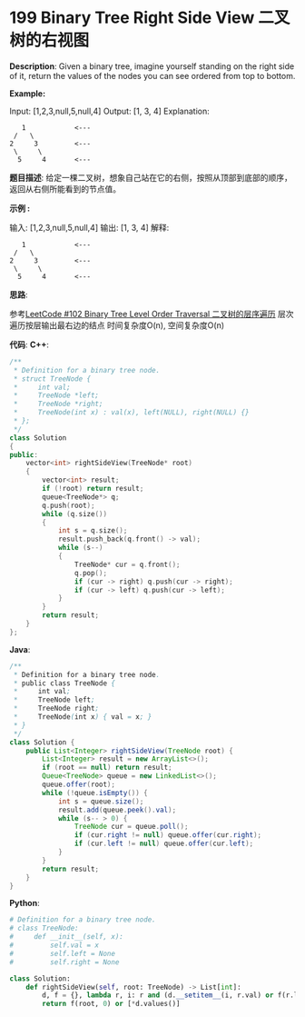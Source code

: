 # 199 Binary Tree Right Side View 二叉树的右视图

__Description__:
Given a binary tree, imagine yourself standing on the right side of it, return the values of the nodes you can see ordered from top to bottom.

__Example:__

Input: [1,2,3,null,5,null,4]
Output: [1, 3, 4]
Explanation:

```text
   1            <---
 /   \
2     3         <---
 \     \
  5     4       <---
```

__题目描述__:
给定一棵二叉树，想象自己站在它的右侧，按照从顶部到底部的顺序，返回从右侧所能看到的节点值。

__示例 :__

输入: [1,2,3,null,5,null,4]
输出: [1, 3, 4]
解释:

```text
   1            <---
 /   \
2     3         <---
 \     \
  5     4       <---
```

__思路__:

参考[LeetCode #102 Binary Tree Level Order Traversal 二叉树的层序遍历](https://www.jianshu.com/p/61e7034d309e)
层次遍历按层输出最右边的结点
时间复杂度O(n), 空间复杂度O(n)

__代码__:
__C++__:

```C++
/**
 * Definition for a binary tree node.
 * struct TreeNode {
 *     int val;
 *     TreeNode *left;
 *     TreeNode *right;
 *     TreeNode(int x) : val(x), left(NULL), right(NULL) {}
 * };
 */
class Solution 
{
public:
    vector<int> rightSideView(TreeNode* root) 
    {
        vector<int> result;
        if (!root) return result;
        queue<TreeNode*> q;
        q.push(root);
        while (q.size())
        {
            int s = q.size();
            result.push_back(q.front() -> val);
            while (s--)
            {
                TreeNode* cur = q.front();
                q.pop();
                if (cur -> right) q.push(cur -> right);
                if (cur -> left) q.push(cur -> left);
            }
        }
        return result;
    }
};
```

__Java__:

```Java
/**
 * Definition for a binary tree node.
 * public class TreeNode {
 *     int val;
 *     TreeNode left;
 *     TreeNode right;
 *     TreeNode(int x) { val = x; }
 * }
 */
class Solution {
    public List<Integer> rightSideView(TreeNode root) {
        List<Integer> result = new ArrayList<>();
        if (root == null) return result;
        Queue<TreeNode> queue = new LinkedList<>();
        queue.offer(root);
        while (!queue.isEmpty()) {
            int s = queue.size();
            result.add(queue.peek().val);
            while (s-- > 0) {
                TreeNode cur = queue.poll();
                if (cur.right != null) queue.offer(cur.right);
                if (cur.left != null) queue.offer(cur.left);
            }
        }
        return result;
    }
}
```

__Python__:

```Python
# Definition for a binary tree node.
# class TreeNode:
#     def __init__(self, x):
#         self.val = x
#         self.left = None
#         self.right = None

class Solution:
    def rightSideView(self, root: TreeNode) -> List[int]:
        d, f = {}, lambda r, i: r and (d.__setitem__(i, r.val) or f(r.left, i + 1) or f(r.right, i + 1))
        return f(root, 0) or [*d.values()]
```
